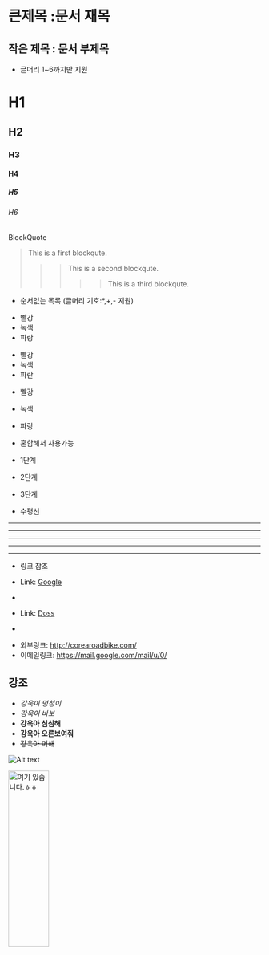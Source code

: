 큰제목 :문서 재목
=================

작은 제목 : 문서 부제목
-----------------------

- 글머리 1~6까지만 지원
# H1
## H2
### H3
#### H4
##### H5
###### H6

BlockQuote
> This is a first blockqute.
> >	> This is a second blockqute.
> >	>	>	> This is a third blockqute.

- 순서없는 목록 (글머리 기호:*,+,- 지원)
* 빨강
 * 녹색
  * 파랑
  
+ 빨강
 + 녹색
  + 파란  

- 빨강
 - 녹색
  - 파랑

- 혼합해서 사용가능
* 1단계
 - 2단계
  + 3단계

- 수평선 
* * *
***
*****
- - -
----------------------------

- 링크 참조
- Link: [Google][googlelink]

- [googlelink]: https://google.com "Go google"


- Link: [Doss][Dosslink]
- [Dosslink]: http://corearoadbike.com/ "Doss"



* 외부링크: <http://corearoadbike.com/>
* 이메일링크: <https://mail.google.com/mail/u/0/>



## 강조
- *강욱이 멍청이*
- _강욱이 바보_
- **강욱아 심심해**
- __강욱아 오른보여줘__
- ~~강욱아 머해~~

![Alt text](https://postfiles.pstatic.net/MjAyMTA2MTBfMTYy/MDAxNjIzMzA3MTU0ODQ4.CJNbPgBfOr4FIkG3vQ7lr4YFA7bHX9Vy8rjVsCTUgjsg.SucOuNzg6OQRYNd_uMAAz8p96ibr1NJIzuaeWYqcWuIg.JPEG.cgj3119/KakaoTalk_20210610_153817976.jpg?type=w773)


<img src="(https://postfiles.pstatic.net/MjAyMTA2MTBfMTYy/MDAxNjIzMzA3MTU0ODQ4.CJNbPgBfOr4FIkG3vQ7lr4YFA7bHX9Vy8rjVsCTUgjsg.SucOuNzg6OQRYNd_uMAAz8p96ibr1NJIzuaeWYqcWuIg.JPEG.cgj3119/KakaoTalk_20210610_153817976.jpg?type=w773)" width="40%" height="30%" title="px(픽셀) 크기 설정" alt="여기 있습니다.ㅎㅎ"></img>
